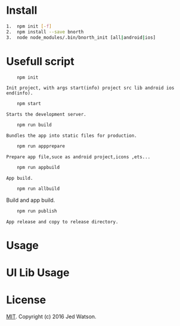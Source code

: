 Install
======

```sh
1.  npm init [-f]
2.  npm install --save bnorth
3.  node node_modules/.bin/bnorth_init [all|android|ios]
```

Usefull script
======

```sh
	npm init
```
	Init project, with args start(info) project src lib android ios end(info).

```sh
	npm start
```
	Starts the development server.

```sh
	npm run build
```
	Bundles the app into static files for production.

```sh
	npm run appprepare
```
	Prepare app file,suce as android project,icons ,ets...

```sh
	npm run appbuild
```
	App build.

```sh
	npm run allbuild
```
  Build and app build.

```sh
	npm run publish
```
	App release and copy to release directory.


Usage
======



UI Lib Usage
======



License
======

[MIT](LICENSE). Copyright (c) 2016 Jed Watson.